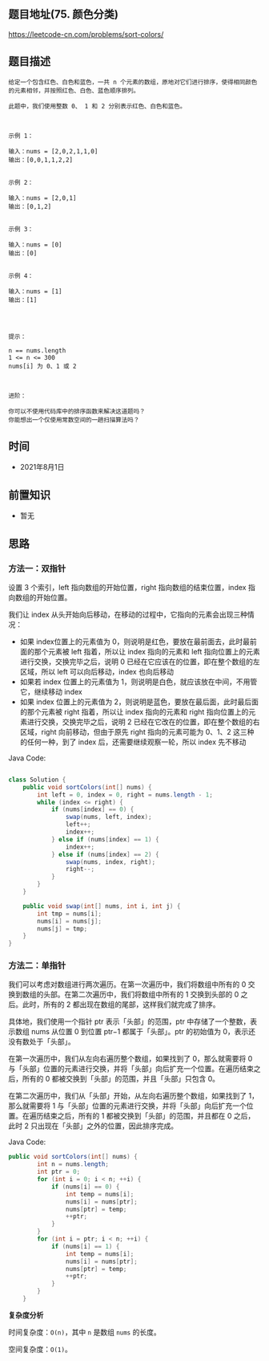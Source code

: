 
## 题目地址(75. 颜色分类)

https://leetcode-cn.com/problems/sort-colors/

## 题目描述

```
给定一个包含红色、白色和蓝色，一共 n 个元素的数组，原地对它们进行排序，使得相同颜色的元素相邻，并按照红色、白色、蓝色顺序排列。

此题中，我们使用整数 0、 1 和 2 分别表示红色、白色和蓝色。

 

示例 1：

输入：nums = [2,0,2,1,1,0]
输出：[0,0,1,1,2,2]


示例 2：

输入：nums = [2,0,1]
输出：[0,1,2]


示例 3：

输入：nums = [0]
输出：[0]


示例 4：

输入：nums = [1]
输出：[1]


 

提示：

n == nums.length
1 <= n <= 300
nums[i] 为 0、1 或 2

 

进阶：

你可以不使用代码库中的排序函数来解决这道题吗？
你能想出一个仅使用常数空间的一趟扫描算法吗？
```

## 时间

- 2021年8月1日

## 前置知识

- 暂无

## 思路
### 方法一：双指针
设置 3 个索引，left 指向数组的开始位置，right 指向数组的结束位置，index 指向数组的开始位置。

我们让 index 从头开始向后移动，在移动的过程中，它指向的元素会出现三种情况：

- 如果 index位置上的元素值为 0，则说明是红色，要放在最前面去，此时最前面的那个元素被 left 指着，所以让 index 指向的元素和 left 指向位置上的元素进行交换，交换完毕之后，说明 0 已经在它应该在的位置，即在整个数组的左区域，所以 left 可以向后移动，index 也向后移动
- 如果若 index 位置上的元素值为 1，则说明是白色，就应该放在中间，不用管它，继续移动 index
- 如果 index 位置上的元素值为 2，则说明是蓝色，要放在最后面，此时最后面的那个元素被 right 指着，所以让 index 指向的元素和 right 指向位置上的元素进行交换，交换完毕之后，说明 2 已经在它改在的位置，即在整个数组的右区域，right 向前移动，但由于原先 right 指向的元素可能为 0、1、2 这三种的任何一种，到了 index 后，还需要继续观察一轮，所以 index 先不移动

Java Code:

```java

class Solution {
    public void sortColors(int[] nums) {
        int left = 0, index = 0, right = nums.length - 1;
        while (index <= right) {
            if (nums[index] == 0) {
                swap(nums, left, index);
                left++;
                index++;
            } else if (nums[index] == 1) {
                index++;
            } else if (nums[index] == 2) {
                swap(nums, index, right);
                right--;
            }
        }
    }

    public void swap(int[] nums, int i, int j) {
        int tmp = nums[i];
        nums[i] = nums[j];
        nums[j] = tmp;
    }
}

```
### 方法二：单指针
我们可以考虑对数组进行两次遍历。在第一次遍历中，我们将数组中所有的 0 交换到数组的头部。在第二次遍历中，我们将数组中所有的 1 交换到头部的 0 之后。此时，所有的 2 都出现在数组的尾部，这样我们就完成了排序。

具体地，我们使用一个指针 ptr 表示「头部」的范围，ptr 中存储了一个整数，表示数组 nums 从位置 0 到位置 ptr−1 都属于「头部」。ptr 的初始值为 0，表示还没有数处于「头部」。

在第一次遍历中，我们从左向右遍历整个数组，如果找到了 0，那么就需要将 0 与「头部」位置的元素进行交换，并将「头部」向后扩充一个位置。在遍历结束之后，所有的 0 都被交换到「头部」的范围，并且「头部」只包含 0。

在第二次遍历中，我们从「头部」开始，从左向右遍历整个数组，如果找到了 1，那么就需要将 1 与「头部」位置的元素进行交换，并将「头部」向后扩充一个位置。在遍历结束之后，所有的 1 都被交换到「头部」的范围，并且都在 0 之后，此时 2 只出现在「头部」之外的位置，因此排序完成。

Java Code:
```java
public void sortColors(int[] nums) {
        int n = nums.length;
        int ptr = 0;
        for (int i = 0; i < n; ++i) {
            if (nums[i] == 0) {
                int temp = nums[i];
                nums[i] = nums[ptr];
                nums[ptr] = temp;
                ++ptr;
            }
        }
        for (int i = ptr; i < n; ++i) {
            if (nums[i] == 1) {
                int temp = nums[i];
                nums[i] = nums[ptr];
                nums[ptr] = temp;
                ++ptr;
            }
        }
    }
```
**复杂度分析**

时间复杂度：`O(n)`，其中 `n` 是数组 `nums` 的长度。

空间复杂度：`O(1)`。

